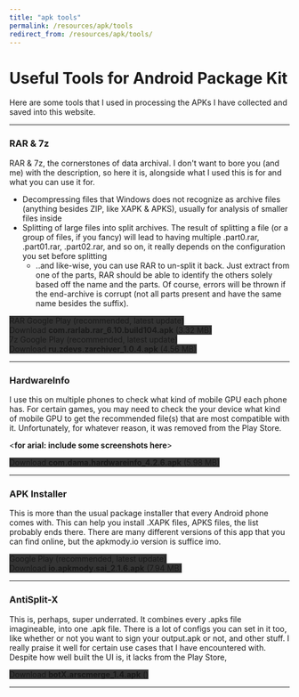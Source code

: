 ```yaml
---
title: "apk tools"
permalink: /resources/apk/tools
redirect_from: /resources/apk/tools/
---
```


# Useful Tools for Android Package Kit

Here are some tools that I used in processing the APKs I have collected and saved into this website.

<hr>

### RAR & 7z

RAR & 7z, the cornerstones of data archival. I don't want to bore you (and me) with the description, so here it is, alongside what I used this is for and what you can use it for.
* Decompressing files that Windows does not recognize as archive files (anything besides ZIP, like XAPK & APKS), usually for analysis of smaller files inside
* Splitting of large files into split archives. The result of splitting a file (or a group of files, if you fancy) will lead to having multiple .part0.rar, .part01.rar, .part02.rar, and so on, it really depends on the configuration you set before splitting
    * ..and like-wise, you can use RAR to un-split it back. Just extract from one of the parts, RAR should be able to identify the others solely based off the name and the parts. Of course, errors will be thrown if the end-archive is corrupt (not all parts present and have the same name besides the suffix). 

<div class="text-center">
    <a class="btn btn-dark btn-block w-100" href="https://play.google.com/store/apps/details?id=com.rarlab.rar" style="text-decoration: none; background-color: #333;">RAR Google Play (recommended, latest update)</a><br>
    <a class="btn btn-dark btn-block w-100" onclick='apk("com.rarlab.rar_6.10.build104.apk")' style="text-decoration: none; background-color: #333;"> Download <b>com.rarlab.rar_6.10.build104.apk</b> (3.32 MB)</a><br>
    <a class="btn btn-dark btn-block w-100" href="https://play.google.com/store/apps/details?id=ru.zdevs.zarchiver" style="text-decoration: none; background-color: #333;">7z Google Play (recommended, latest update)</a><br>
    <a class="btn btn-dark btn-block w-100" onclick='apk("ru.zdevs.zarchiver_1.0.4.apk")' style="text-decoration: none; background-color: #333;"> Download <b>ru.zdevs.zarchiver_1.0.4.apk</b> (4.56 MB)</a><br>
</div>

<hr>

### HardwareInfo

I use this on multiple phones to check what kind of mobile GPU each phone has. For certain games, you may need to check the your device what kind of mobile GPU to get the recommended file(s) that are most compatible with it. Unfortunately, for whatever reason, it was removed from the Play Store.

<**for arial: include some screenshots here**>

<div class="text-center">
    <a class="btn btn-dark btn-block w-100" onclick='apk("com.dama.hardwareinfo_4.2.6.apk")' style="text-decoration: none; background-color: #333;"> Download <b>com.dama.hardwareinfo_4.2.6.apk</b> (5.98 MB)</a>
</div>

<hr>

### APK Installer

This is more than the usual package installer that every Android phone comes with. This can help you install .XAPK files, APKS files, the list probably ends there. There are many different versions of this app that you can find online, but the apkmody.io version is suffice imo. 

<div class="text-center">
    <a class="btn btn-dark btn-block w-100" href="https://play.google.com/store/apps/details?id=io.apkmody.sai" style="text-decoration: none; background-color: #333;"> Google Play (recommended, latest update)</a><br>
    <a class="btn btn-dark btn-block w-100" onclick='apk("io.apkmody.sai_2.1.6.apk")' style="text-decoration: none; background-color: #333;"> Download <b>io.apkmody.sai_2.1.6.apk</b> (7.94 MB)</a>
</div>

<hr>

### AntiSplit-X

This is, perhaps, super underrated. It combines every .apks file imagineable, into one .apk file. There is a lot of configs you can set in it too, like whether or not you want to sign your output.apk or not, and other stuff. I really praise it well for certain use cases that I have encountered with. Despite how well built the UI is, it lacks from the Play Store,

<div class="text-center">
    <a class="btn btn-dark btn-block w-100" onclick='apk("botX.arscmerge_1.4.apk")' style="text-decoration: none; background-color: #333;"> Download <b>botX.arscmerge_1.4.apk</b> ()</a>
</div>

<hr>